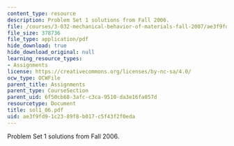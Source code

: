 ```yaml
---
content_type: resource
description: Problem Set 1 solutions from Fall 2006.
file: /courses/3-032-mechanical-behavior-of-materials-fall-2007/ae3f9fd91c2389f8b017c5f43f2f0eda_sol1_06.pdf
file_size: 378736
file_type: application/pdf
hide_download: true
hide_download_original: null
learning_resource_types:
- Assignments
license: https://creativecommons.org/licenses/by-nc-sa/4.0/
ocw_type: OCWFile
parent_title: Assignments
parent_type: CourseSection
parent_uid: 6f50cb68-3afc-c3ca-9510-da3e16fa057d
resourcetype: Document
title: sol1_06.pdf
uid: ae3f9fd9-1c23-89f8-b017-c5f43f2f0eda
---
```

Problem Set 1 solutions from Fall 2006.